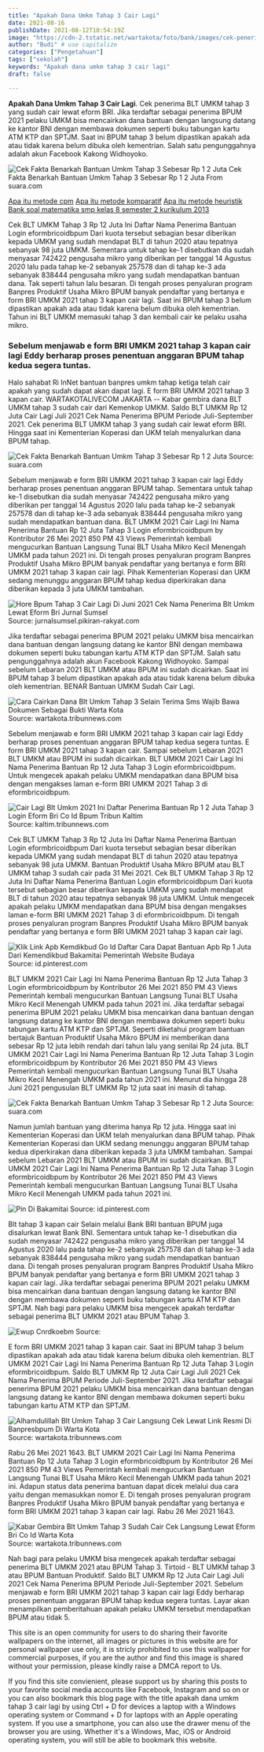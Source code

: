 ```yaml
---
title: "Apakah Dana Umkm Tahap 3 Cair Lagi"
date: 2021-08-16
publishDate: 2021-08-12T10:54:19Z
image: "https://cdn-2.tstatic.net/wartakota/foto/bank/images/cek-penerima-blt-umkm-tahap-3-yang-sudah-cair-lewat-eformbri.jpg"
author: "Budi" # use capitalize
categories: ["Pengetahuan"]
tags: ["sekolah"]
keywords: "Apakah dana umkm tahap 3 cair lagi"
draft: false

---
```

<script type='text/javascript' src='//pl15944992.alternativecpmgate.com/6c/6f/d6/6c6fd630211742b4db132bd23b46b946.js'></script>
<script type='text/javascript' src='//pl15944975.alternativecpmgate.com/86/71/9a/86719ae0c65e9b2f7eb2905a08638c06.js'></script>
**Apakah Dana Umkm Tahap 3 Cair Lagi**. Cek penerima BLT UMKM tahap 3 yang sudah cair lewat eform BRI. Jika terdaftar sebagai penerima BPUM 2021 pelaku UMKM bisa mencairkan dana bantuan dengan langsung datang ke kantor BNI dengan membawa dokumen seperti buku tabungan kartu ATM KTP dan SPTJM. Saat ini BPUM tahap 3 belum dipastikan apakah ada atau tidak karena belum dibuka oleh kementrian. Salah satu pengunggahnya adalah akun Facebook Kakong Widhoyoko.

![Cek Fakta Benarkah Bantuan Umkm Tahap 3 Sebesar Rp 1 2 Juta](https://media.suara.com/pictures/970x544/2021/06/21/42981-cek-fakta-benarkah-bantuan-umkm-tahap-3-sebesar-rp-12-juta.jpg "Cek Fakta Benarkah Bantuan Umkm Tahap 3 Sebesar Rp 1 2 Juta")
Cek Fakta Benarkah Bantuan Umkm Tahap 3 Sebesar Rp 1 2 Juta From suara.com

[Apa itu metode cpm](/apa-itu-metode-cpm/)
[Apa itu metode komparatif](/apa-itu-metode-komparatif/)
[Apa itu metode heuristik](/apa-itu-metode-heuristik/)
[Bank soal matematika smp kelas 8 semester 2 kurikulum 2013](/bank-soal-matematika-smp-kelas-8-semester-2-kurikulum-2013/)

Cek BLT UMKM Tahap 3 Rp 12 Juta Ini Daftar Nama Penerima Bantuan Login eformbricoidbpum Dari kuota tersebut sebagian besar diberikan kepada UMKM yang sudah mendapat BLT di tahun 2020 atau tepatnya sebanyak 98 juta UMKM. Sementara untuk tahap ke-1 disebutkan dia sudah menyasar 742422 pengusaha mikro yang diberikan per tanggal 14 Agustus 2020 lalu pada tahap ke-2 sebanyak 257578 dan di tahap ke-3 ada sebanyak 838444 pengusaha mikro yang sudah mendapatkan bantuan dana. Tak seperti tahun lalu besaran. Di tengah proses penyaluran program Banpres Produktif Usaha Mikro BPUM banyak pendaftar yang bertanya e form BRI UMKM 2021 tahap 3 kapan cair lagi. Saat ini BPUM tahap 3 belum dipastikan apakah ada atau tidak karena belum dibuka oleh kementrian. Tahun ini BLT UMKM memasuki tahap 3 dan kembali cair ke pelaku usaha mikro.

### Sebelum menjawab e form BRI UMKM 2021 tahap 3 kapan cair lagi Eddy berharap proses penentuan anggaran BPUM tahap kedua segera tuntas.

Halo sahabat Ri InNet bantuan banpres umkm tahap ketiga telah cair apakah yang sudah dapat akan dapat lagi. E form BRI UMKM 2021 tahap 3 kapan cair. WARTAKOTALIVECOM JAKARTA -- Kabar gembira dana BLT UMKM tahap 3 sudah cair dari Kemenkop UMKM. Saldo BLT UMKM Rp 12 Juta Cair Lagi Juli 2021 Cek Nama Penerima BPUM Periode Juli-September 2021. Cek penerima BLT UMKM tahap 3 yang sudah cair lewat eform BRI. Hingga saat ini Kementerian Koperasi dan UKM telah menyalurkan dana BPUM tahap.


![Cek Fakta Benarkah Bantuan Umkm Tahap 3 Sebesar Rp 1 2 Juta](https://media.suara.com/pictures/970x544/2021/06/21/42981-cek-fakta-benarkah-bantuan-umkm-tahap-3-sebesar-rp-12-juta.jpg "Cek Fakta Benarkah Bantuan Umkm Tahap 3 Sebesar Rp 1 2 Juta")
Source: suara.com

Sebelum menjawab e form BRI UMKM 2021 tahap 3 kapan cair lagi Eddy berharap proses penentuan anggaran BPUM tahap. Sementara untuk tahap ke-1 disebutkan dia sudah menyasar 742422 pengusaha mikro yang diberikan per tanggal 14 Agustus 2020 lalu pada tahap ke-2 sebanyak 257578 dan di tahap ke-3 ada sebanyak 838444 pengusaha mikro yang sudah mendapatkan bantuan dana. BLT UMKM 2021 Cair Lagi Ini Nama Penerima Bantuan Rp 12 Juta Tahap 3 Login eformbricoidbpum by Kontributor 26 Mei 2021 850 PM 43 Views Pemerintah kembali mengucurkan Bantuan Langsung Tunai BLT Usaha Mikro Kecil Menengah UMKM pada tahun 2021 ini. Di tengah proses penyaluran program Banpres Produktif Usaha Mikro BPUM banyak pendaftar yang bertanya e form BRI UMKM 2021 tahap 3 kapan cair lagi. Pihak Kementerian Koperasi dan UKM sedang menunggu anggaran BPUM tahap kedua diperkirakan dana diberikan kepada 3 juta UMKM tambahan.

![Hore Bpum Tahap 3 Cair Lagi Di Juni 2021 Cek Nama Penerima Blt Umkm Lewat Eform Bri Jurnal Sumsel](https://assets.pikiran-rakyat.com/crop/0x0:0x0/x/photo/2021/06/02/1883148443.jpg "Hore Bpum Tahap 3 Cair Lagi Di Juni 2021 Cek Nama Penerima Blt Umkm Lewat Eform Bri Jurnal Sumsel")
Source: jurnalsumsel.pikiran-rakyat.com

Jika terdaftar sebagai penerima BPUM 2021 pelaku UMKM bisa mencairkan dana bantuan dengan langsung datang ke kantor BNI dengan membawa dokumen seperti buku tabungan kartu ATM KTP dan SPTJM. Salah satu pengunggahnya adalah akun Facebook Kakong Widhoyoko. Sampai sebelum Lebaran 2021 BLT UMKM atau BPUM ini sudah dicairkan. Saat ini BPUM tahap 3 belum dipastikan apakah ada atau tidak karena belum dibuka oleh kementrian. BENAR Bantuan UMKM Sudah Cair Lagi.

![Cara Cairkan Dana Blt Umkm Tahap 3 Selain Terima Sms Wajib Bawa Dokumen Sebagai Bukti Warta Kota](https://cdn-2.tstatic.net/wartakota/foto/bank/images/link-e-form-bri-untuk-cairkan-blt-umkm-tahap-3.jpg "Cara Cairkan Dana Blt Umkm Tahap 3 Selain Terima Sms Wajib Bawa Dokumen Sebagai Bukti Warta Kota")
Source: wartakota.tribunnews.com

Sebelum menjawab e form BRI UMKM 2021 tahap 3 kapan cair lagi Eddy berharap proses penentuan anggaran BPUM tahap kedua segera tuntas. E form BRI UMKM 2021 tahap 3 kapan cair. Sampai sebelum Lebaran 2021 BLT UMKM atau BPUM ini sudah dicairkan. BLT UMKM 2021 Cair Lagi Ini Nama Penerima Bantuan Rp 12 Juta Tahap 3 Login eformbricoidbpum. Untuk mengecek apakah pelaku UMKM mendapatkan dana BPUM bisa dengan mengakses laman e-form BRI UMKM 2021 Tahap 3 di eformbricoidbpum.

![Cair Lagi Blt Umkm 2021 Ini Daftar Penerima Bantuan Rp 1 2 Juta Tahap 3 Login Eform Bri Co Id Bpum Tribun Kaltim](https://cdn-2.tstatic.net/kaltim/foto/bank/images/cek-pencairan-bpum-daftar-penerima-blt-umkm-login-via-eformbricoidbpum-atau-banpresbpumid.jpg "Cair Lagi Blt Umkm 2021 Ini Daftar Penerima Bantuan Rp 1 2 Juta Tahap 3 Login Eform Bri Co Id Bpum Tribun Kaltim")
Source: kaltim.tribunnews.com

Cek BLT UMKM Tahap 3 Rp 12 Juta Ini Daftar Nama Penerima Bantuan Login eformbricoidbpum Dari kuota tersebut sebagian besar diberikan kepada UMKM yang sudah mendapat BLT di tahun 2020 atau tepatnya sebanyak 98 juta UMKM. Bantuan Produktif Usaha Mikro BPUM atau BLT UMKM tahap 3 sudah cair pada 31 Mei 2021. Cek BLT UMKM Tahap 3 Rp 12 Juta Ini Daftar Nama Penerima Bantuan Login eformbricoidbpum Dari kuota tersebut sebagian besar diberikan kepada UMKM yang sudah mendapat BLT di tahun 2020 atau tepatnya sebanyak 98 juta UMKM. Untuk mengecek apakah pelaku UMKM mendapatkan dana BPUM bisa dengan mengakses laman e-form BRI UMKM 2021 Tahap 3 di eformbricoidbpum. Di tengah proses penyaluran program Banpres Produktif Usaha Mikro BPUM banyak pendaftar yang bertanya e form BRI UMKM 2021 tahap 3 kapan cair lagi.

![Klik Link Apb Kemdikbud Go Id Daftar Cara Dapat Bantuan Apb Rp 1 Juta Dari Kemendikbud Bakamitai Pemerintah Website Budaya](https://i.pinimg.com/originals/0c/5b/7b/0c5b7b0c804f370b21cd8f5a78240f39.png "Klik Link Apb Kemdikbud Go Id Daftar Cara Dapat Bantuan Apb Rp 1 Juta Dari Kemendikbud Bakamitai Pemerintah Website Budaya")
Source: id.pinterest.com

BLT UMKM 2021 Cair Lagi Ini Nama Penerima Bantuan Rp 12 Juta Tahap 3 Login eformbricoidbpum by Kontributor 26 Mei 2021 850 PM 43 Views Pemerintah kembali mengucurkan Bantuan Langsung Tunai BLT Usaha Mikro Kecil Menengah UMKM pada tahun 2021 ini. Jika terdaftar sebagai penerima BPUM 2021 pelaku UMKM bisa mencairkan dana bantuan dengan langsung datang ke kantor BNI dengan membawa dokumen seperti buku tabungan kartu ATM KTP dan SPTJM. Seperti diketahui program bantuan bertajuk Bantuan Produktif Usaha Mikro BPUM ini memberikan dana sebesar Rp 12 juta lebih rendah dari tahun lalu yang senilai Rp 24 juta. BLT UMKM 2021 Cair Lagi Ini Nama Penerima Bantuan Rp 12 Juta Tahap 3 Login eformbricoidbpum by Kontributor 26 Mei 2021 850 PM 43 Views Pemerintah kembali mengucurkan Bantuan Langsung Tunai BLT Usaha Mikro Kecil Menengah UMKM pada tahun 2021 ini. Menurut dia hingga 28 Juni 2021 pengusulan BLT UMKM Rp 12 juta saat ini masih di tahap.

![Cek Fakta Benarkah Bantuan Umkm Tahap 3 Sebesar Rp 1 2 Juta](https://media.suara.com/pictures/653x366/2021/06/21/42981-cek-fakta-benarkah-bantuan-umkm-tahap-3-sebesar-rp-12-juta.jpg "Cek Fakta Benarkah Bantuan Umkm Tahap 3 Sebesar Rp 1 2 Juta")
Source: suara.com

Namun jumlah bantuan yang diterima hanya Rp 12 juta. Hingga saat ini Kementerian Koperasi dan UKM telah menyalurkan dana BPUM tahap. Pihak Kementerian Koperasi dan UKM sedang menunggu anggaran BPUM tahap kedua diperkirakan dana diberikan kepada 3 juta UMKM tambahan. Sampai sebelum Lebaran 2021 BLT UMKM atau BPUM ini sudah dicairkan. BLT UMKM 2021 Cair Lagi Ini Nama Penerima Bantuan Rp 12 Juta Tahap 3 Login eformbricoidbpum by Kontributor 26 Mei 2021 850 PM 43 Views Pemerintah kembali mengucurkan Bantuan Langsung Tunai BLT Usaha Mikro Kecil Menengah UMKM pada tahun 2021 ini.

![Pin Di Bakamitai](https://i.pinimg.com/originals/b5/d9/9a/b5d99aa6ad0d56cd8baf9798730cd0ef.png "Pin Di Bakamitai")
Source: id.pinterest.com

Blt tahap 3 kapan cair Selain melalui Bank BRI bantuan BPUM juga disalurkan lewat Bank BNI. Sementara untuk tahap ke-1 disebutkan dia sudah menyasar 742422 pengusaha mikro yang diberikan per tanggal 14 Agustus 2020 lalu pada tahap ke-2 sebanyak 257578 dan di tahap ke-3 ada sebanyak 838444 pengusaha mikro yang sudah mendapatkan bantuan dana. Di tengah proses penyaluran program Banpres Produktif Usaha Mikro BPUM banyak pendaftar yang bertanya e form BRI UMKM 2021 tahap 3 kapan cair lagi. Jika terdaftar sebagai penerima BPUM 2021 pelaku UMKM bisa mencairkan dana bantuan dengan langsung datang ke kantor BNI dengan membawa dokumen seperti buku tabungan kartu ATM KTP dan SPTJM. Nah bagi para pelaku UMKM bisa mengecek apakah terdaftar sebagai penerima BLT UMKM 2021 atau BPUM Tahap 3.

![Ewup Cnrdkoebm](https://asset.kompas.com/crops/5AEBiAxtPCBxNiWYPEbWpqy3Xkc=/96x79:883x603/750x500/data/photo/2020/10/20/5f8e72ac50a34.jpg "Ewup Cnrdkoebm")
Source: 

E form BRI UMKM 2021 tahap 3 kapan cair. Saat ini BPUM tahap 3 belum dipastikan apakah ada atau tidak karena belum dibuka oleh kementrian. BLT UMKM 2021 Cair Lagi Ini Nama Penerima Bantuan Rp 12 Juta Tahap 3 Login eformbricoidbpum. Saldo BLT UMKM Rp 12 Juta Cair Lagi Juli 2021 Cek Nama Penerima BPUM Periode Juli-September 2021. Jika terdaftar sebagai penerima BPUM 2021 pelaku UMKM bisa mencairkan dana bantuan dengan langsung datang ke kantor BNI dengan membawa dokumen seperti buku tabungan kartu ATM KTP dan SPTJM.

![Alhamdulillah Blt Umkm Tahap 3 Cair Langsung Cek Lewat Link Resmi Di Banpresbpum Di Warta Kota](https://cdn-2.tstatic.net/wartakota/foto/bank/images/blt-umkm-tahap-3-sudah-cair22.jpg "Alhamdulillah Blt Umkm Tahap 3 Cair Langsung Cek Lewat Link Resmi Di Banpresbpum Di Warta Kota")
Source: wartakota.tribunnews.com

Rabu 26 Mei 2021 1643. BLT UMKM 2021 Cair Lagi Ini Nama Penerima Bantuan Rp 12 Juta Tahap 3 Login eformbricoidbpum by Kontributor 26 Mei 2021 850 PM 43 Views Pemerintah kembali mengucurkan Bantuan Langsung Tunai BLT Usaha Mikro Kecil Menengah UMKM pada tahun 2021 ini. Adapun status data penerima bantuan dapat dicek melalui dua cara yaitu dengan memasukkan nomor E. Di tengah proses penyaluran program Banpres Produktif Usaha Mikro BPUM banyak pendaftar yang bertanya e form BRI UMKM 2021 tahap 3 kapan cair lagi. Rabu 26 Mei 2021 1643.

![Kabar Gembira Blt Umkm Tahap 3 Sudah Cair Cek Langsung Lewat Eform Bri Co Id Warta Kota](https://cdn-2.tstatic.net/wartakota/foto/bank/images/cek-penerima-blt-umkm-tahap-3-yang-sudah-cair-lewat-eformbri.jpg "Kabar Gembira Blt Umkm Tahap 3 Sudah Cair Cek Langsung Lewat Eform Bri Co Id Warta Kota")
Source: wartakota.tribunnews.com

Nah bagi para pelaku UMKM bisa mengecek apakah terdaftar sebagai penerima BLT UMKM 2021 atau BPUM Tahap 3. Tirtoid - BLT UMKM tahap 3 atau BPUM Bantuan Produktif. Saldo BLT UMKM Rp 12 Juta Cair Lagi Juli 2021 Cek Nama Penerima BPUM Periode Juli-September 2021. Sebelum menjawab e form BRI UMKM 2021 tahap 3 kapan cair lagi Eddy berharap proses penentuan anggaran BPUM tahap kedua segera tuntas. Layar akan menampilkan pemberitahuan apakah pelaku UMKM tersebut mendapatkan BPUM atau tidak 5.

This site is an open community for users to do sharing their favorite wallpapers on the internet, all images or pictures in this website are for personal wallpaper use only, it is stricly prohibited to use this wallpaper for commercial purposes, if you are the author and find this image is shared without your permission, please kindly raise a DMCA report to Us.

If you find this site convienient, please support us by sharing this posts to your favorite social media accounts like Facebook, Instagram and so on or you can also bookmark this blog page with the title apakah dana umkm tahap 3 cair lagi by using Ctrl + D for devices a laptop with a Windows operating system or Command + D for laptops with an Apple operating system. If you use a smartphone, you can also use the drawer menu of the browser you are using. Whether it's a Windows, Mac, iOS or Android operating system, you will still be able to bookmark this website.
